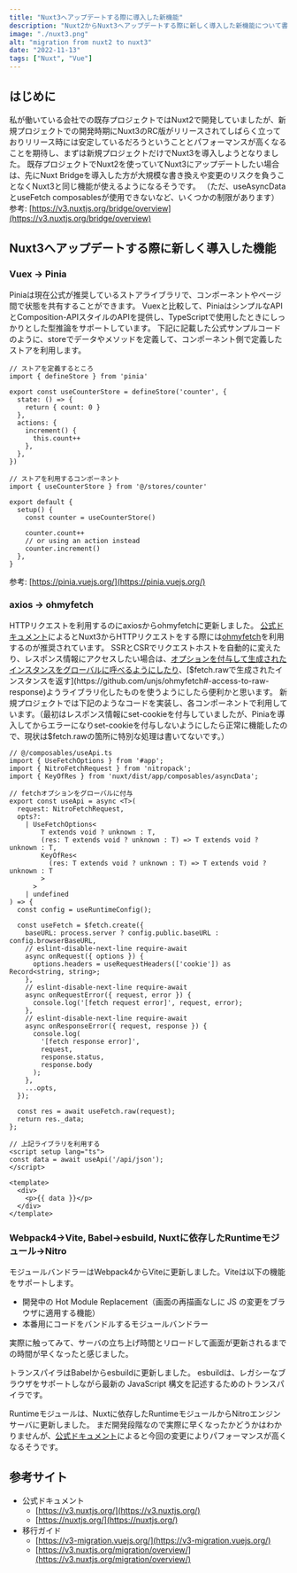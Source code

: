 ```yaml
---
title: "Nuxt3へアップデートする際に導入した新機能"
description: "Nuxt2からNuxt3へアップデートする際に新しく導入した新機能について書いています"
image: "./nuxt3.png"
alt: "migration from nuxt2 to nuxt3"
date: "2022-11-13"
tags: ["Nuxt", "Vue"]
---
```


## はじめに

私が働いている会社での既存プロジェクトではNuxt2で開発していましたが、新規プロジェクトでの開発時期にNuxt3のRC版がリリースされてしばらく立っておりリリース時には安定しているだろうということとパフォーマンスが高くなることを期待し、まずは新規プロジェクトだけでNuxt3を導入しようとなりました。
既存プロジェクトでNuxt2を使っていてNuxt3にアップデートしたい場合は、先にNuxt Bridgeを導入した方が大規模な書き換えや変更のリスクを負うことなくNuxt3と同じ機能が使えるようになるそうです。
（ただ、useAsyncDataとuseFetch composablesが使用できないなど、いくつかの制限があります）
参考: [https://v3.nuxtjs.org/bridge/overview](https://v3.nuxtjs.org/bridge/overview)

## Nuxt3へアップデートする際に新しく導入した機能

### Vuex → Pinia

Piniaは現在公式が推奨しているストアライブラリで、コンポーネントやページ間で状態を共有することができます。
Vuexと比較して、PiniaはシンプルなAPIとComposition-APIスタイルのAPIを提供し、TypeScriptで使用したときにしっかりとした型推論をサポートしています。
下記に記載した公式サンプルコードのように、storeでデータやメソッドを定義して、コンポーネント側で定義したストアを利用します。

```Nuxt3
// ストアを定義するところ
import { defineStore } from 'pinia'

export const useCounterStore = defineStore('counter', {
  state: () => {
    return { count: 0 }
  },
  actions: {
    increment() {
      this.count++
    },
  },
})

```

```Nuxt3
// ストアを利用するコンポーネント
import { useCounterStore } from '@/stores/counter'

export default {
  setup() {
    const counter = useCounterStore()

    counter.count++
    // or using an action instead
    counter.increment()
  },
}

```

参考: [https://pinia.vuejs.org/](https://pinia.vuejs.org/)

### axios → ohmyfetch

HTTPリクエストを利用するのにaxiosからohmyfetchに更新しました。
[公式ドキュメント](https://v3.nuxtjs.org/api/utils/dollarfetch/#fetch)によるとNuxt3からHTTPリクエストをする際には[ohmyfetch](https://github.com/unjs/ohmyfetch)を利用するのが推奨されています。
SSRとCSRでリクエストホストを自動的に変えたり、レスポンス情報にアクセスしたい場合は、[オプションを付与して生成されたインスタンスをグローバルに呼べるようにしたり](https://github.com/unjs/ohmyfetch#%EF%B8%8F-create-fetch-with-default-options)、[$fetch.rawで生成されたインスタンスを返す](https://github.com/unjs/ohmyfetch#-access-to-raw-response)ようライブラリ化したものを使うようにしたら便利かと思います。
新規プロジェクトでは下記のようなコードを実装し、各コンポーネントで利用しています。（最初はレスポンス情報にset-cookieを付与していましたが、Piniaを導入してからエラーになりset-cookieを付与しないようにしたら正常に機能したので、現状は$fetch.rawの箇所に特別な処理は書いてないです。）

```Nuxt3
// @/composables/useApi.ts
import { UseFetchOptions } from '#app';
import { NitroFetchRequest } from 'nitropack';
import { KeyOfRes } from 'nuxt/dist/app/composables/asyncData';

// fetchオプションをグローバルに付与
export const useApi = async <T>(
  request: NitroFetchRequest,
  opts?:
    | UseFetchOptions<
        T extends void ? unknown : T,
        (res: T extends void ? unknown : T) => T extends void ? unknown : T,
        KeyOfRes<
          (res: T extends void ? unknown : T) => T extends void ? unknown : T
        >
      >
    | undefined
) => {
  const config = useRuntimeConfig();

  const useFetch = $fetch.create({
    baseURL: process.server ? config.public.baseURL : config.browserBaseURL,
    // eslint-disable-next-line require-await
    async onRequest({ options }) {
      options.headers = useRequestHeaders(['cookie']) as Record<string, string>;
    },
    // eslint-disable-next-line require-await
    async onRequestError({ request, error }) {
      console.log('[fetch request error]', request, error);
    },
    // eslint-disable-next-line require-await
    async onResponseError({ request, response }) {
      console.log(
        '[fetch response error]',
        request,
        response.status,
        response.body
      );
    },
    ...opts,
  });

  const res = await useFetch.raw(request);
  return res._data;
};

```

```Nuxt3
// 上記ライブラリを利用する
<script setup lang="ts">
const data = await useApi('/api/json');
</script>

<template>
  <div>
    <p>{{ data }}</p>
  </div>
</template>

```

### Webpack4→Vite, Babel→esbuild, Nuxtに依存したRuntimeモジュール→Nitro

モジュールバンドラーはWebpack4からViteに更新しました。Viteは以下の機能をサポートします。

- 開発中の Hot Module Replacement（画面の再描画なしに JS の変更をブラウザに適用する機能）
- 本番用にコードをバンドルするモジュールバンドラー

実際に触ってみて、サーバの立ち上げ時間とリロードして画面が更新されるまでの時間が早くなったと感じました。

トランスパイラはBabelからesbuildに更新しました。
esbuildは、レガシーなブラウザをサポートしながら最新の JavaScript 構文を記述するためのトランスパイラです。

Runtimeモジュールは、Nuxtに依存したRuntimeモジュールからNitroエンジンサーバに更新しました。
まだ開発段階なので実際に早くなったかどうかはわかりませんが、[公式ドキュメント](https://v3.nuxtjs.org/migration/server)によると今回の変更によりパフォーマンスが高くなるそうです。

## 参考サイト

- 公式ドキュメント
  - [https://v3.nuxtjs.org/](https://v3.nuxtjs.org/)
  - [https://nuxtjs.org/](https://nuxtjs.org/)
- 移行ガイド
  - [https://v3-migration.vuejs.org/](https://v3-migration.vuejs.org/)
  - [https://v3.nuxtjs.org/migration/overview/](https://v3.nuxtjs.org/migration/overview/)
